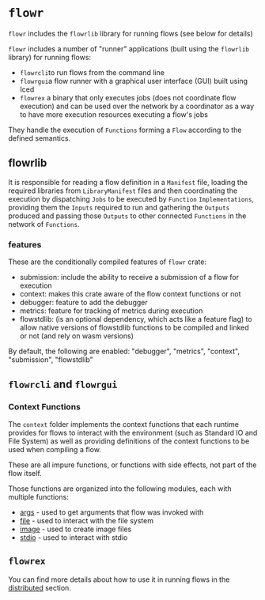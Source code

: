 # `flowr`

`flowr` includes the `flowrlib` library for running flows (see below for details)

`flowr` includes a number of "runner" applications (built using the `flowrlib` library) for running flows:
- `flowrcli`to run flows from the command line
- `flowrgui`a flow runner with a graphical user interface (GUI) built using Iced
- `flowrex` a binary that only executes jobs (does not coordinate flow execution) and can be used over the network 
  by a coordinator as a way to have more execution resources executing a flow's jobs

They handle the execution of `Functions` forming a `Flow` according to the defined semantics.

## flowrlib
It is responsible for reading a flow definition in a `Manifest` file, loading the required libraries
from `LibraryManifest` files and then coordinating the execution by dispatching `Jobs` to be executed
by `Function` `Implementations`, providing them the `Inputs` required to run and gathering the `Outputs` produced
and passing those `Outputs` to other connected `Functions` in the network of `Functions`.

### features
These are the conditionally compiled features of `flowr` crate:
- submission: include the ability to receive a submission of a flow for execution
- context: makes this crate aware of the flow context functions or not
- debugger: feature to add the debugger
- metrics: feature for tracking of metrics during execution
- flowstdlib: (is an optional dependency, which acts like a feature flag) to allow native versions of flowstdlib
functions to be compiled and linked or not (and rely on wasm versions)

By default, the following are enabled: "debugger", "metrics", "context", "submission", "flowstdlib"

## `flowrcli` and `flowrgui`

### Context Functions
The `context` folder implements the context functions that each runtime provides for flows to interact with the 
environment (such as Standard IO and File System) as well as providing definitions of the context functions 
to be used when compiling a flow.

These are all impure functions, or functions with side effects, not part of the flow itself.

Those functions are organized into the following modules, each with multiple functions:
* [args](src/bin/flowrcli/context/args/args.md) - used to get arguments that flow was invoked with
* [file](src/bin/flowrcli/context/file/file.md) - used to interact with the file system
* [image](src/bin/flowrcli/context/image/image.md) - used to create image files
* [stdio](src/bin/flowrcli/context/stdio/stdio.md) - used to interact with stdio

## `flowrex`
You can find more details about how to use it in running flows in the [distributed](../book/running/distributed.md)
section.